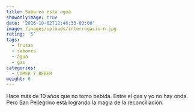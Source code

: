 ```yaml
---
title: Saborea esta agua
showonlyimage: true
date: '2016-10-02T12:46:33-03:00'
image: /images/uploads/interrogacio-n.jpg
rating: '5'
tags:
  - frutas
  - sabores
  - agua
  - gas
categories:
  - COMER Y BEBER
weight: 0
---
```

Hace más de 10 años que no tomo bebida. Entre el gas y yo no hay onda. Pero San Pellegrino está logrando la magia de la reconciliación. 

 <!--more—>

Su burbuja es más pequeña y mucho más suave que las minerales light. Me gustó mucho. Si a lo anterior sumamos que también hay San Pellegrino saborizada, la cosa es aún mejor. Probé de clementina y granada-naranja. Deliciosas.

